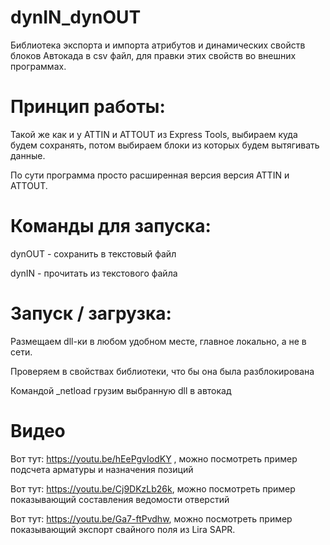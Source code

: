 # dynIN_dynOUT
Библиотека экспорта и импорта атрибутов и динамических свойств блоков Автокада в csv файл, для правки этих свойств во внешних программах.

# Принцип работы:
Такой же как и у ATTIN и ATTOUT из Express Tools, выбираем куда будем сохранять, потом выбираем блоки из которых будем вытягивать данные.

По сути программа просто расширенная версия версия ATTIN и ATTOUT.

# Команды для запуска:
dynOUT - сохранить в текстовый файл

dynIN - прочитать из текстового файла

# Запуск / загрузка:
Размещаем dll-ки в любом удобном месте, главное локально, а не в сети.

Проверяем в свойствах библиотеки, что бы она была разблокирована

Командой _netload грузим выбранную dll в автокад

# Видео
Вот тут: https://youtu.be/hEePgvIodKY , можно посмотреть пример подсчета арматуры и назначения позиций

Вот тут: https://youtu.be/Cj9DKzLb26k, можно посмотреть пример показывающий составления ведомости отверстий

Вот тут: https://youtu.be/Ga7-ftPvdhw, можно посмотреть пример показывающий экспорт свайного поля из Lira SAPR.
